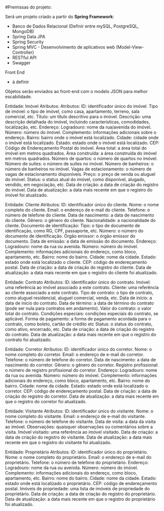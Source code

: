#Premissas do projeto:

Será um projeto criado a partir do **Spring Framework**:

- Banco de Dados Relacional (Definir entre mySQL, PostgreSQL, MongoDB)
- Spring Data JPA
- Spring Security
- Spring MVC - Desenvolvimento de aplicativos web (Model-View-Controller)
- RESTful API
- Swagger

Front End 
- à definir 

Objetos serão enviados ao front-end com o modelo JSON para melhor escabilidade. 



Entidade: Imóvel
Atributos:
Atributos:
ID: identificador único do imóvel.
Tipo de imóvel: o tipo de imóvel, como casa, apartamento, terreno, sala comercial, etc.
Título: um título descritivo para o imóvel.
Descrição: uma descrição detalhada do imóvel, incluindo características, comodidades, localização, etc.
Endereço:
Logradouro: nome da rua/avenida do imóvel.
Número: número do imóvel.
Complemento: informações adicionais sobre o endereço.
Bairro: bairro onde o imóvel está localizado.
Cidade: cidade onde o imóvel está localizado.
Estado: estado onde o imóvel está localizado.
CEP: Código de Endereçamento Postal do imóvel.
Área total: a área total do imóvel em metros quadrados.
Área construída: a área construída do imóvel em metros quadrados.
Número de quartos: o número de quartos no imóvel.
Número de suítes: o número de suítes no imóvel.
Número de banheiros: o número de banheiros no imóvel.
Vagas de estacionamento: o número de vagas de estacionamento disponíveis.
Preço: o preço de venda ou aluguel do imóvel.
Status: o status atual do imóvel, como disponível, alugado, vendido, em negociação, etc.
Data de criação: a data de criação do registro do imóvel.
Data de atualização: a data mais recente em que o registro do imóvel foi atualizado.


Entidade: Cliente
Atributos:
ID: identificador único do cliente.
Nome: o nome completo do cliente.
Email: o endereço de e-mail do cliente.
Telefone: o número de telefone do cliente.
Data de nascimento: a data de nascimento do cliente.
Gênero: o gênero do cliente.
Nacionalidade: a nacionalidade do cliente.
Documento de identificação:
Tipo: o tipo de documento de identificação, como RG, CPF, passaporte, etc.
Número: o número do documento de identificação.
Órgão emissor: o órgão emissor do documento.
Data de emissão: a data de emissão do documento.
Endereço:
Logradouro: nome da rua ou avenida.
Número: número do imóvel.
Complemento: informações adicionais do endereço, como bloco, apartamento, etc.
Bairro: nome do bairro.
Cidade: nome da cidade.
Estado: estado onde está localizado o cliente.
CEP: código de endereçamento postal.
Data de criação: a data de criação do registro do cliente.
Data de atualização: a data mais recente em que o registro do cliente foi atualizado.


Entidade: Contrato
Atributos:
ID: identificador único do contrato.
Imóvel: uma referência ao imóvel associado a este contrato.
Cliente: uma referência ao cliente associado a este contrato.
Tipo de contrato: o tipo de contrato, como aluguel residencial, aluguel comercial, venda, etc.
Data de início: a data de início do contrato.
Data de término: a data de término do contrato (pode ser nula para contratos em andamento).
Valor do contrato: o valor total do contrato.
Condições especiais: condições especiais do contrato, se aplicável.
Forma de pagamento: a forma de pagamento acordada para o contrato, como boleto, cartão de crédito etc
Status: o status do contrato, como ativo, encerrado, etc.
Data de criação: a data de criação do registro do contrato.
Data de atualização: a data mais recente em que o registro do contrato foi atualizado.




Entidade: Corretor
Atributos:
ID: identificador único do corretor.
Nome: o nome completo do corretor.
Email: o endereço de e-mail do corretor.
Telefone: o número de telefone do corretor.
Data de nascimento: a data de nascimento do corretor.
Gênero: o gênero do corretor.
Registro profissional: o número de registro profissional do corretor.
Endereço:
Logradouro: nome da rua ou avenida.
Número: número do imóvel.
Complemento: informações adicionais do endereço, como bloco, apartamento, etc.
Bairro: nome do bairro.
Cidade: nome da cidade.
Estado: estado onde está localizado o corretor.
CEP: código de endereçamento postal.
Data de criação: a data de criação do registro do corretor.
Data de atualização: a data mais recente em que o registro do corretor foi atualizado.

Entidade: Visitante
Atributos:
ID: identificador único do visitante.
Nome: o nome completo do visitante.
Email: o endereço de e-mail do visitante.
Telefone: o número de telefone do visitante.
Data de visita: a data da visita ao imóvel.
Observações: quaisquer observações ou comentários sobre a visita.
Imóvel visitado: uma referência ao imóvel visitado.
Data de criação: a data de criação do registro do visitante.
Data de atualização: a data mais recente em que o registro do visitante foi atualizado.

Entidade: Proprietário
Atributos:
ID: identificador único do proprietário.
Nome: o nome completo do proprietário.
Email: o endereço de e-mail do proprietário.
Telefone: o número de telefone do proprietário.
Endereço:
Logradouro: nome da rua ou avenida.
Número: número do imóvel.
Complemento: informações adicionais do endereço, como bloco, apartamento, etc.
Bairro: nome do bairro.
Cidade: nome da cidade.
Estado: estado onde está localizado o proprietário.
CEP: código de endereçamento postal.
Imóveis de propriedade: uma lista de imóveis de propriedade do proprietário.
Data de criação: a data de criação do registro do proprietário.
Data de atualização: a data mais recente em que o registro do proprietário foi atualizado.


